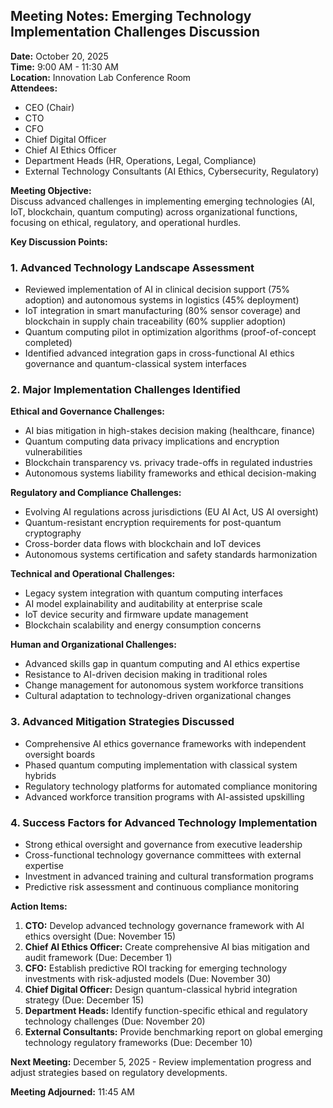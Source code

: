 ## Meeting Notes: Emerging Technology Implementation Challenges Discussion

**Date:** October 20, 2025  
**Time:** 9:00 AM - 11:30 AM  
**Location:** Innovation Lab Conference Room  
**Attendees:**  
- CEO (Chair)  
- CTO  
- CFO  
- Chief Digital Officer  
- Chief AI Ethics Officer  
- Department Heads (HR, Operations, Legal, Compliance)  
- External Technology Consultants (AI Ethics, Cybersecurity, Regulatory)  

**Meeting Objective:**  
Discuss advanced challenges in implementing emerging technologies (AI, IoT, blockchain, quantum computing) across organizational functions, focusing on ethical, regulatory, and operational hurdles.

**Key Discussion Points:**

### 1. Advanced Technology Landscape Assessment
- Reviewed implementation of AI in clinical decision support (75% adoption) and autonomous systems in logistics (45% deployment)  
- IoT integration in smart manufacturing (80% sensor coverage) and blockchain in supply chain traceability (60% supplier adoption)  
- Quantum computing pilot in optimization algorithms (proof-of-concept completed)  
- Identified advanced integration gaps in cross-functional AI ethics governance and quantum-classical system interfaces  

### 2. Major Implementation Challenges Identified
**Ethical and Governance Challenges:**  
- AI bias mitigation in high-stakes decision making (healthcare, finance)  
- Quantum computing data privacy implications and encryption vulnerabilities  
- Blockchain transparency vs. privacy trade-offs in regulated industries  
- Autonomous systems liability frameworks and ethical decision-making  

**Regulatory and Compliance Challenges:**  
- Evolving AI regulations across jurisdictions (EU AI Act, US AI oversight)  
- Quantum-resistant encryption requirements for post-quantum cryptography  
- Cross-border data flows with blockchain and IoT devices  
- Autonomous systems certification and safety standards harmonization  

**Technical and Operational Challenges:**  
- Legacy system integration with quantum computing interfaces  
- AI model explainability and auditability at enterprise scale  
- IoT device security and firmware update management  
- Blockchain scalability and energy consumption concerns  

**Human and Organizational Challenges:**  
- Advanced skills gap in quantum computing and AI ethics expertise  
- Resistance to AI-driven decision making in traditional roles  
- Change management for autonomous system workforce transitions  
- Cultural adaptation to technology-driven organizational changes  

### 3. Advanced Mitigation Strategies Discussed
- Comprehensive AI ethics governance frameworks with independent oversight boards  
- Phased quantum computing implementation with classical system hybrids  
- Regulatory technology platforms for automated compliance monitoring  
- Advanced workforce transition programs with AI-assisted upskilling  

### 4. Success Factors for Advanced Technology Implementation
- Strong ethical oversight and governance from executive leadership  
- Cross-functional technology governance committees with external expertise  
- Investment in advanced training and cultural transformation programs  
- Predictive risk assessment and continuous compliance monitoring  

**Action Items:**

1. **CTO:** Develop advanced technology governance framework with AI ethics oversight (Due: November 15)  
2. **Chief AI Ethics Officer:** Create comprehensive AI bias mitigation and audit framework (Due: December 1)  
3. **CFO:** Establish predictive ROI tracking for emerging technology investments with risk-adjusted models (Due: November 30)  
4. **Chief Digital Officer:** Design quantum-classical hybrid integration strategy (Due: December 15)  
5. **Department Heads:** Identify function-specific ethical and regulatory technology challenges (Due: November 20)  
6. **External Consultants:** Provide benchmarking report on global emerging technology regulatory frameworks (Due: December 10)  

**Next Meeting:** December 5, 2025 - Review implementation progress and adjust strategies based on regulatory developments.

**Meeting Adjourned:** 11:45 AM